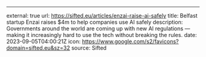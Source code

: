 ---
external: true
url: https://sifted.eu/articles/enzai-raise-ai-safely
title: Belfast startup Enzai raises $4m to help companies use AI safely
description: Governments around the world are coming up with new AI regulations — making it increasingly hard to use the tech without breaking the rules.
date: 2023-09-05T04:00:21Z
icon: https://www.google.com/s2/favicons?domain=sifted.eu&sz=32
source: Sifted